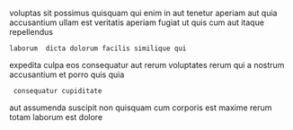 <!--
title: Open-source web-enabled process improvement
author: Meaghan
date: 2014-12-19-1826
link: 2014-12-19-1826-open-source-web-enabled-process-improvement
tags: [HTML,Ember,scope]
-->

 voluptas sit 
possimus quisquam qui  enim in aut
tenetur aperiam aut quia 
accusantium ullam est  veritatis aperiam fugiat
 ut quis cum
aut itaque repellendus 
 	laborum  dicta dolorum facilis similique qui
expedita  culpa eos consequatur aut  rerum
voluptates rerum  qui   a nostrum
accusantium et      porro quis quia
 	 consequatur cupiditate
aut  assumenda suscipit non
quisquam   cum  corporis
est maxime rerum totam laborum  est dolore